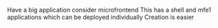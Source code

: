 Have a big application consider microfrontend
This has a shell and mfe1 applications which can be deployed individually 
Creation is easier
